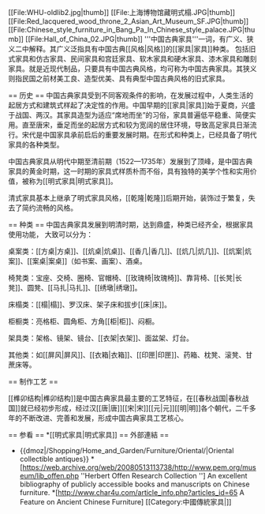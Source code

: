 [[File:WHU-oldlib2.jpg|thumb]]
[[File:上海博物馆藏明式榻.JPG|thumb]]
[[File:Red_lacquered_wood_throne_2_Asian_Art_Museum_SF.JPG|thumb]]
[[File:Chinese_style_furniture_in_Bang_Pa_In_Chinese_style_palace.JPG|thumb]]
[[File:Hall_of_China_02.JPG|thumb]]
'''中国古典家具'''一词，有广义、狭义二中解释。其广义泛指具有中国古典[[风格|风格]]的[[家具|家具]]种类。 包括旧式家具和仿古家具、民间家具和宫廷家具、软木家具和硬木家具、漆木家具和雕刻家具。就是近现代制品，只要具有中国古典风格，均可称为中国古典家具。其狭义则指民国之前材美工良、造型优美、具有典型中国古典风格的旧式家具。

== 历史 ==
中国古典家具受到不同客观条件的影响，在发展过程中，人类生活的起居方式和建筑式样起了决定性的作用。中国早期的[[家具|家具]]始于夏商，兴盛于战国、两汉。其家具造型为适应“席地而坐”的习俗，家具普遍低平稳重、简便实用。直至唐宋，垂足而坐的起居方式和较为宽阔的居住环境，导致高足家具日渐流行。宋代是中国家具承前启后的重要发展时期。在形式和种类上，已经具备了明代家具的各种类型。

中国古典家具从明代中期至清前期（1522—1735年）发展到了顶峰，是中国古典家具的黄金时期，这一时期的家具式样质朴而不俗，具有独特的美学个性和实用价值，被称为[[明式家具|明式家具]]。

清式家具基本上继承了明式家具风格，[[乾隆|乾隆]]后期开始，装饰过于繁复，失去了简约流畅的风格。


== 种类 ==
中国古典家具发展到明清时期，达到鼎盛，种类已经齐全，根据家具使用功能， 大致可以分为：

桌案类：[[方桌|方桌]]、[[炕桌|炕桌]]、[[香几|香几]]、[[炕几|炕几]]、[[炕案|炕案]]、[[案桌|案桌]]（如书案、画案）、酒桌。

椅凳类：宝座、交椅、圈椅、官帽椅、[[玫瑰椅|玫瑰椅]]、靠背椅、[[长凳|长凳]]、圆凳、[[马扎|马扎]]、[[绣墩|绣墩]]。

床榻类：[[榻|榻]]、罗汉床、架子床和拔步[[床|床]]。

柜橱类：亮格柜、圆角柜、方角[[柜|柜]]、闷橱。

架具类：架格、镜架、镜台、[[衣架|衣架]]、面盆架、灯台。

其他类：如[[屏风|屏风]]、[[衣箱|衣箱]]、[[印匣|印匣]]、药箱、枕凳、滚凳、甘蔗床等。

== 制作工艺 ==

[[榫卯结构|榫卯结构]]是中国古典家具最主要的工艺特征，在[[春秋战国|春秋战国]]就已经初步形成，经过汉[[唐|唐]][[宋|宋]][[元|元]][[明|明]]各个朝代，二千多年的不断改进、完善和发展，形成中国古典家具工艺核心。

== 参看 ==
*[[明式家具|明式家具]]
== 外部連結 ==
* {{dmoz|/Shopping/Home_and_Garden/Furniture/Oriental/|Oriental collectible antiques}}
*[https://web.archive.org/web/20080513113738/http://www.pem.org/museum/lib_offen.php ''Herbert Offen Research Collection ''] An excellent bibliography of publicly accessible books and manuscripts on Chinese furniture.
*[http://www.char4u.com/article_info.php?articles_id=65 A Feature on Ancient Chinese Furniture]
[[Category:中國傳統家具|]]